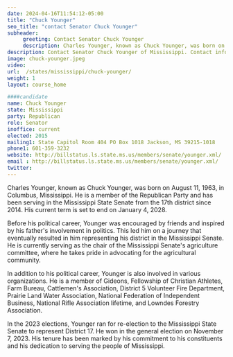 ```yaml
---
date: 2024-04-16T11:54:12-05:00
title: "Chuck Younger"
seo_title: "contact Senator Chuck Younger"
subheader:
     greeting: Contact Senator Chuck Younger
     description: Charles Younger, known as Chuck Younger, was born on August 11, 1963, in Columbus, Mississippi. He is a member of the Republican Party and has been serving in the Mississippi State Senate from the 17th district since 2014. His current term is set to end on January 4, 2028.
description: Contact Senator Chuck Younger of Mississippi. Contact information for Chuck Younger includes email address, phone number, and mailing address.
image: chuck-younger.jpeg
video:
url:  /states/mississippi/chuck-younger/
weight: 1
layout: course_home

####candidate
name: Chuck Younger
state: Mississippi
party: Republican
role: Senator
inoffice: current
elected: 2015
mailing1: State Capitol Room 404 PO Box 1018 Jackson, MS 39215-1018
phone1: 601-359-3232
website: http://billstatus.ls.state.ms.us/members/senate/younger.xml/
email : http://billstatus.ls.state.ms.us/members/senate/younger.xml/
twitter:
---
```


Charles Younger, known as Chuck Younger, was born on August 11, 1963, in Columbus, Mississippi. He is a member of the Republican Party and has been serving in the Mississippi State Senate from the 17th district since 2014. His current term is set to end on January 4, 2028.

Before his political career, Younger was encouraged by friends and inspired by his father's involvement in politics. This led him on a journey that eventually resulted in him representing his district in the Mississippi Senate. He is currently serving as the chair of the Mississippi Senate's agriculture committee, where he takes pride in advocating for the agricultural community.

In addition to his political career, Younger is also involved in various organizations. He is a member of Gideons, Fellowship of Christian Athletes, Farm Bureau, Cattlemen's Association, District 5 Volunteer Fire Department, Prairie Land Water Association, National Federation of Independent Business, National Rifle Association lifetime, and Lowndes Forestry Association.

In the 2023 elections, Younger ran for re-election to the Mississippi State Senate to represent District 17. He won in the general election on November 7, 2023. His tenure has been marked by his commitment to his constituents and his dedication to serving the people of Mississippi.
